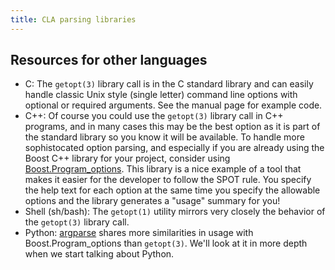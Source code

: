 ```yaml
---
title: CLA parsing libraries
---
```


## Resources for other languages
- C: The `getopt(3)` library call is in the C standard library and can
  easily handle classic Unix style (single letter) command line
  options with optional or required arguments.  See the manual page
  for example code.
- C++: Of course you could use the `getopt(3)` library call in C++
  programs, and in many cases this may be the best option as it is
  part of the standard library so you know it will be available.  To
  handle more sophistocated option parsing, and especially if you are
  already using the Boost C++ library for your project, consider using
  [Boost.Program_options](http://www.boost.org/doc/libs/1_54_0/doc/html/program_options.html). This
  library is a nice example of a tool that makes it easier for the
  developer to follow the SPOT rule. You specify the help text for
  each option at the same time you specify the allowable options and
  the library generates a "usage" summary for you!
- Shell (sh/bash): The `getopt(1)` utility mirrors very closely the behavior of the `getopt(3)` library call.
- Python: [argparse](http://docs.python.org/dev/library/argparse.html)
  shares more similarities in usage with Boost.Program_options than
  `getopt(3)`.  We'll look at it in more depth when we start talking
  about Python.

